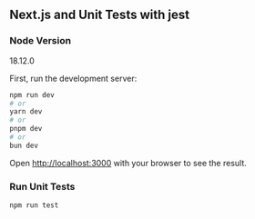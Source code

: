 ## Next.js and Unit Tests with jest

### Node Version

18.12.0

First, run the development server:

```bash
npm run dev
# or
yarn dev
# or
pnpm dev
# or
bun dev
```

Open [http://localhost:3000](http://localhost:3000) with your browser to see the result.

### Run Unit Tests

```sh
npm run test
```
